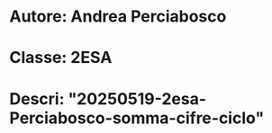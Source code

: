# Autore: Andrea Perciabosco
# Classe: 2ESA
# Descri: "20250519-2esa-Perciabosco-somma-cifre-ciclo"
